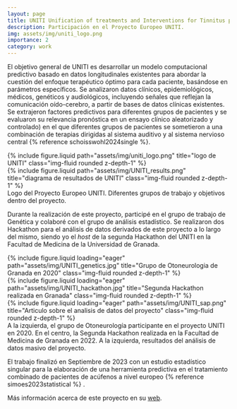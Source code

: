 ```yaml
---
layout: page
title: UNITI Unification of treatments and Interventions for Tinnitus patients
description: Participación en el Proyecto Europeo UNITI.
img: assets/img/uniti_logo.png
importance: 2
category: work
---
```


El objetivo general de UNITI es desarrollar un modelo computacional predictivo basado en datos longitudinales existentes para abordar la cuestión del enfoque terapéutico óptimo para cada paciente, basándose en parámetros específicos. Se analizaron datos clínicos, epidemiológicos, médicos, genéticos y audiológicos, incluyendo señales que reflejan la comunicación oído-cerebro, a partir de bases de datos clínicas existentes. Se extrajeron factores predictivos para diferentes grupos de pacientes y se evaluaron su relevancia pronóstica en un ensayo clínico aleatorizado y controlado) en el que diferentes grupos de pacientes se sometieron a una combinación de terapias dirigidas al sistema auditivo y al sistema nervioso central {% reference schoisswohl2024single %}.

<div class="row justify-content-sm-center">
    <div class="col-sm-4 mt-3 mt-md-0">
        {% include figure.liquid path="assets/img/uniti_logo.png" title="logo de UNITI" class="img-fluid rounded z-depth-1" %}
    </div>
    <div class="col-sm-8 mt-3 mt-md-0">
        {% include figure.liquid path="assets/img/UNITI_results.png" title="diagrama de resultados de UNITI" class="img-fluid rounded z-depth-1" %}
    </div>
</div>
<div class="caption">
    Logo del Proyecto Europeo UNITI. Diferentes grupos de trabajo y objetivos dentro del proyecto.
</div>

Durante la realización de este proyecto, participé en el grupo de trabajo de Genética y colaboré con el grupo de análisis estadístico. Se realizaron dos Hackathon para el análisis de datos derivados de este proyecto a lo largo del mismo, siendo yo el _host_ de la segunda Hackathon del UNITI en la Facultad de Medicina de la Universidad de Granada.

<div class="row">
    <div class="col-sm mt-3 mt-md-0">
        {% include figure.liquid loading="eager" path="assets/img/UNITI_genetics.jpg" title="Grupo de Otoneurologia de Granada en 2020" class="img-fluid rounded z-depth-1" %}
    </div>
    <div class="col-sm mt-3 mt-md-0">
        {% include figure.liquid loading="eager" path="assets/img/UNITI_hackathon.jpg" title="Segunda Hackathon realizada en Granada" class="img-fluid rounded z-depth-1" %}
    </div>
    <div class="col-sm mt-3 mt-md-0">
        {% include figure.liquid loading="eager" path="assets/img/UNITI_sap.png" title="Articulo sobre el analisis de datos del proyecto" class="img-fluid rounded z-depth-1" %}
    </div>
</div>
<div class="caption">
    A la izquierda, el grupo de Otoneurología participante en el proyecto UNITI en 2020. En el centro, la Segunda Hackathon realizada en la Facultad de Medicina de Granada en 2022. A la izquierda, resultados del análisis de datos masivo del proyecto.
</div>

El trabajo finalizó en Septiembre de 2023 con un estudio estadístico singular para la elaboración de una herramienta predictiva en el tratamiento combinado de pacientes de acúfenos a nivel europeo {% reference simoes2023statistical %} . 

Más información acerca de este proyecto en su [web](https://uniti.tinnitusresearch.net/). 


